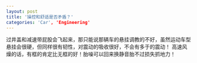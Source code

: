 ```yaml
---
layout: post
title: '操控和舒适是否矛盾？'
categories: 'Car', 'Engineering'
---
```


过井盖和减速带屁股会飞起来，那只能说那辆车的悬挂调教的不好，虽然运动车型悬挂会很硬，但同样很有韧性，对震动的吸收很好，不会有多于的震动！
高速风燥的话，有框的肯定比无框的好！胎噪可以回来换静音胎不过损失抓地力！